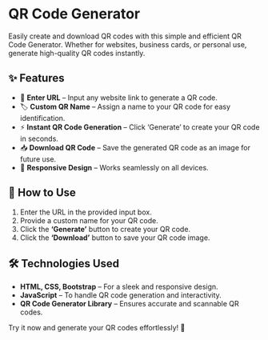 # QR Code Generator

Easily create and download QR codes with this simple and efficient QR Code Generator. Whether for websites, business cards, or personal use, generate high-quality QR codes instantly.

## ✨ Features

- 🔗 **Enter URL** – Input any website link to generate a QR code.
- 🏷 **Custom QR Name** – Assign a name to your QR code for easy identification.
- ⚡ **Instant QR Code Generation** – Click ‘Generate’ to create your QR code in seconds.
- 📥 **Download QR Code** – Save the generated QR code as an image for future use.
- 📱 **Responsive Design** – Works seamlessly on all devices.

## 🚀 How to Use

1. Enter the URL in the provided input box.
2. Provide a custom name for your QR code.
3. Click the **‘Generate’** button to create your QR code.
4. Click the **‘Download’** button to save your QR code image.

## 🛠 Technologies Used

- **HTML, CSS, Bootstrap** – For a sleek and responsive design.
- **JavaScript** – To handle QR code generation and interactivity.
- **QR Code Generator Library** – Ensures accurate and scannable QR codes.

Try it now and generate your QR codes effortlessly! 🚀
